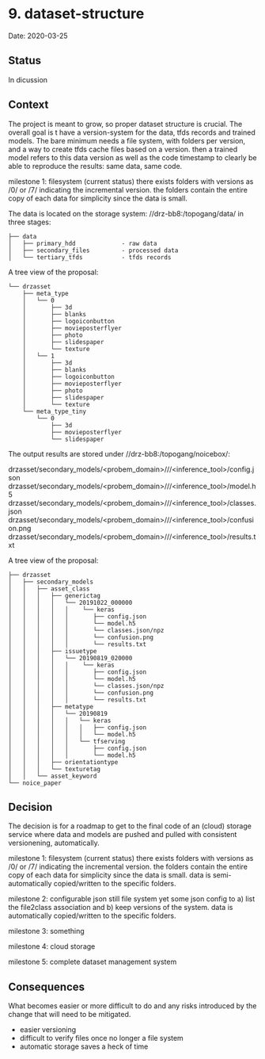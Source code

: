 # 9. dataset-structure

Date: 2020-03-25

## Status

In dicussion

## Context

The project is meant to grow, so proper dataset structure is crucial.
The overall goal is t have a version-system for the data, tfds records and trained models.
The bare minimum needs a file system, with folders per version, and a way to create tfds
cache files based on a version. then a trained model refers to this data version as well
as the code timestamp to clearly be able to reproduce the results: same data, same code.

milestone 1: filesystem (current status)
there exists folders with versions as /0/ or /7/ indicating the incremental version.
the folders contain the entire copy of each data for simplicity since the data is small.

The data is located on the storage system: //drz-bb8:/topogang/data/ in three stages:
```
├── data
│   ├── primary_hdd             - raw data
│   ├── secondary_files         - processed data
│   └── tertiary_tfds           - tfds records
```

A tree view of the proposal:
```
└── drzasset
    ├── meta_type
    │   └── 0
    │       ├── 3d
    │       ├── blanks
    │       ├── logoiconbutton
    │       ├── movieposterflyer
    │       ├── photo
    │       ├── slidespaper
    │       └── texture
    │   └── 1
    │       ├── 3d
    │       ├── blanks
    │       ├── logoiconbutton
    │       ├── movieposterflyer
    │       ├── photo
    │       ├── slidespaper
    │       └── texture
    └── meta_type_tiny
        └── 0
            ├── 3d
            ├── movieposterflyer
            └── slidespaper
```

The output results are stored under //drz-bb8:/topogang/noicebox/:

drzasset/secondary_models/<probem_domain>/<classfier>/<version>/<inference_tool>/config.json
drzasset/secondary_models/<probem_domain>/<classfier>/<version>/<inference_tool>/model.h5
drzasset/secondary_models/<probem_domain>/<classfier>/<version>/<inference_tool>/classes.json
drzasset/secondary_models/<probem_domain>/<classfier>/<version>/<inference_tool>/confusion.png
drzasset/secondary_models/<probem_domain>/<classfier>/<version>/<inference_tool>/results.txt

A tree view of the proposal:
```
├── drzasset
│   ├── secondary_models
│   │   ├── asset_class
│   │   │   ├── generictag
│   │   │   │   └── 20191022_000000
│   │   │   │   │    └── keras
│   │   │   │   │       ├── config.json
│   │   │   │   │       └── model.h5
│   │   │   │   │       └── classes.json/npz
│   │   │   │   │       └── confusion.png
│   │   │   │   │       └── results.txt
│   │   │   ├── issuetype
│   │   │   │   └── 20190819_020000
│   │   │   │   │    └── keras
│   │   │   │   │       ├── config.json
│   │   │   │   │       └── model.h5
│   │   │   │   │       └── classes.json/npz
│   │   │   │   │       └── confusion.png
│   │   │   │   │       └── results.txt
│   │   │   ├── metatype
│   │   │   │   └── 20190819
│   │   │   │   │   └── keras
│   │   │   │   │   │   ├── config.json
│   │   │   │   │   │   └── model.h5
│   │   │   │   │   └── tfserving
│   │   │   │   │       ├── config.json
│   │   │   │   │       └── model.h5
│   │   │   ├── orientationtype
│   │   │   └── texturetag
│   │   └── asset_keyword
└── noice_paper
```




## Decision

The decision is for a roadmap to get to the final code of an (cloud) storage service
where data and models are pushed and pulled with consistent versionening, automatically.

milestone 1: filesystem (current status)
there exists folders with versions as /0/ or /7/ indicating the incremental version.
the folders contain the entire copy of each data for simplicity since the data is small.
data is semi-automatically copied/written to the specific folders.

milestone 2: configurable json
still file system yet some json config to a) list the file2class association and
b) keep versions of the system.
data is automatically copied/written to the specific folders.

milestone 3: something

milestone 4: cloud storage

milestone 5: complete dataset management system

## Consequences

What becomes easier or more difficult to do and any risks introduced by the
change that will need to be mitigated.
* easier versioning
* difficult to verify files once no longer a file system
* automatic storage saves a heck of time
